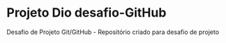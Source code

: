 # Projeto Dio desafio-GitHub
Desafio de Projeto Git/GitHub -
Repositório criado para desafio de projeto
